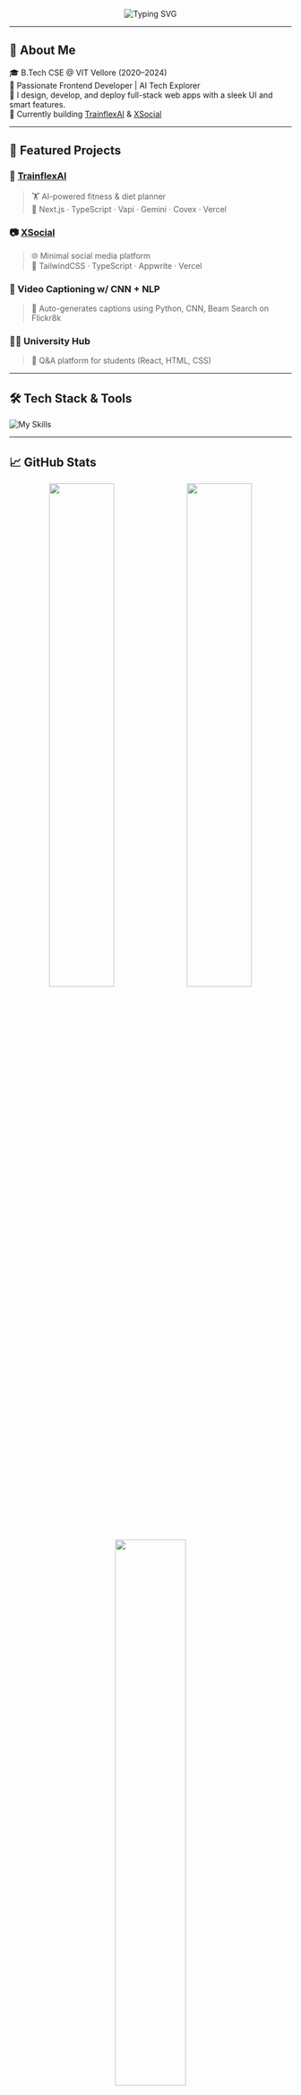 <!-- Profile Header Banner -->
<p align="center">
  <img src="https://readme-typing-svg.demolab.com?font=Fira+Code&weight=500&size=26&pause=1000&center=true&vCenter=true&width=500&lines=Hi+%F0%9F%91%8B%2C+I'm+Ayush+Kankane!;Frontend+Dev+%7C+Next.js+Enthusiast;React+%7C+TypeScript+%7C+AI+Builder;Let's+Build+Something+Amazing!" alt="Typing SVG" />
</p>

---

## 🚀 About Me

🎓 B.Tech CSE @ VIT Vellore (2020–2024)  
🧠 Passionate Frontend Developer | AI Tech Explorer  
🎨 I design, develop, and deploy full-stack web apps with a sleek UI and smart features.  
🔭 Currently building [TrainflexAI](https://trainflex-ai.vercel.app/) & [XSocial](https://x-social-kappa.vercel.app/)

---

## 🌟 Featured Projects

### 🎯 [TrainflexAI](https://trainflex-ai.vercel.app/)
> 🏋️ AI-powered fitness & diet planner  
> 🔧 Next.js · TypeScript · Vapi · Gemini · Covex · Vercel

### 📷 [XSocial](https://x-social-kappa.vercel.app/)
> 🌐 Minimal social media platform  
> 🔧 TailwindCSS · TypeScript · Appwrite · Vercel

### 🎥 Video Captioning w/ CNN + NLP  
> 🤖 Auto-generates captions using Python, CNN, Beam Search on Flickr8k

### 🧑‍🎓 University Hub  
> 📘 Q&A platform for students (React, HTML, CSS)

---

## 🛠 Tech Stack & Tools

![My Skills](https://skillicons.dev/icons?i=js,ts,react,nextjs,nodejs,express,mongodb,graphql,tailwind,redux,figma,docker,git,aws,html,css)

---

## 📈 GitHub Stats

<p align="center">
  <img src="https://github-readme-stats.vercel.app/api?username=AyushK963&show_icons=true&theme=radical" width="48%"/>
  <img src="https://github-readme-streak-stats.herokuapp.com?user=AyushK963&theme=radical&hide_border=false" width="48%"/>
</p>
<p align="center">
  <img src="https://github-readme-stats.vercel.app/api/top-langs/?username=AyushK963&layout=compact&theme=radical" width="50%" />
</p>

---

## 🔊 Now Playing

[![Spotify](https://spotify-github-profile.vercel.app/api/view?uid=31rjfyfdiulb72dqhyzqerwluhwm&cover_image=true&theme=default&bar_color=53b14f&bar_color_cover=true)](https://open.spotify.com/user/31rjfyfdiulb72dqhyzqerwluhwm)

> _**Note**: Replace with your actual Spotify `user_id` from https://open.spotify.com/account_

---

## 📊 Visitor Counter

<p align="left">
  <img src="https://komarev.com/ghpvc/?username=AyushK963&label=Profile+Views&color=0e75b6&style=flat" alt="AyushK963" />
</p>

---

## 🤝 Let's Connect

[![LinkedIn](https://img.shields.io/badge/-AyushKankane-blue?style=flat&logo=Linkedin&logoColor=white&link=https://linkedin.com/in/ayushkankane)](https://linkedin.com/in/ayushkankane)
[![GitHub](https://img.shields.io/badge/GitHub-AyushK963-black?style=flat&logo=github)](https://github.com/AyushK963)
[![Mail](https://img.shields.io/badge/Email-kankaneak963@gmail.com-red?style=flat&logo=gmail)](mailto:kankaneak963@gmail.com)

---

> ✨ *“Code with passion. Deploy with purpose.”*

